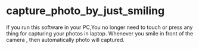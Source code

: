 # capture_photo_by_just_smiling
If you run this software in your PC,You no longer need to touch or press any thing for capturing your photos in laptop. Whenever you smile in front of the camera , then automatically photo will captured.
